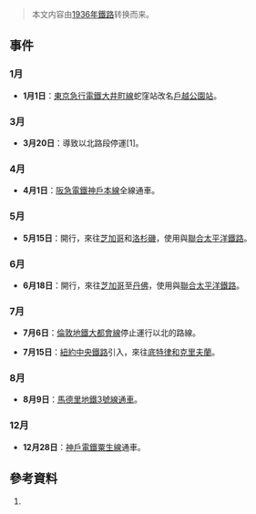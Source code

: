 > 本文内容由[1936年鐵路](https://zh.wikipedia.org/wiki/1936年鐵路)转换而来。


## 事件

### 1月

  - **1月1日**：[東京急行電鐵](../Page/東京急行電鐵.md "wikilink")[大井町線](../Page/大井町線.md "wikilink")蛇窪站改名[戶越公園站](../Page/戶越公園站.md "wikilink")。

### 3月

  - **3月20日**：導致以北路段停運\[1\]。

### 4月

  - **4月1日**：[阪急電鐵](../Page/阪急電鐵.md "wikilink")[神戶本線](../Page/神戶本線.md "wikilink")全線通車。

### 5月

  - **5月15日**：開行，來往[芝加哥](../Page/芝加哥.md "wikilink")和[洛杉磯](https://zh.wikipedia.org/wiki/洛杉磯 "wikilink")，使用與[聯合太平洋鐵路](../Page/聯合太平洋鐵路.md "wikilink")。

### 6月

  - **6月18日**：開行，來往[芝加哥](../Page/芝加哥.md "wikilink")至[丹佛](../Page/丹佛.md "wikilink")，使用與[聯合太平洋鐵路](../Page/聯合太平洋鐵路.md "wikilink")。

### 7月

  - **7月6日**：[倫敦地鐵](https://zh.wikipedia.org/wiki/倫敦地鐵 "wikilink")[大都會線](../Page/大都會線.md "wikilink")停止運行以北的路線。

  - **7月15日**：[紐約中央鐵路](../Page/紐約中央鐵路.md "wikilink")引入，來往[底特律和](https://zh.wikipedia.org/wiki/底特律 "wikilink")[克里夫蘭](https://zh.wikipedia.org/wiki/克里夫蘭 "wikilink")。

### 8月

  - **8月9日**：[馬德里地鐵](https://zh.wikipedia.org/wiki/馬德里地鐵 "wikilink")[3號線通車](https://zh.wikipedia.org/wiki/馬德里地鐵3號線 "wikilink")。

### 12月

  - **12月28日**：[神戶電鐵](../Page/神戶電鐵.md "wikilink")[粟生線](../Page/粟生線.md "wikilink")通車。

## 參考資料

1.